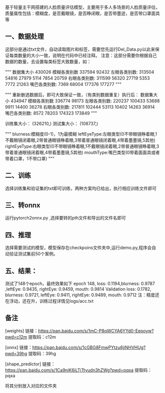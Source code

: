 基于轻量主干网搭建的人脸质量评估模型，主要用于多人多场景的人脸质量评估，质量属性包括：模糊度，是否戴眼镜，是否睁闭眼，是否带墨迹，是否带口罩面具等

## 一、数据处理
  这部分是通过txt文件，自动读取图片和标签，需要您先运行Del_Data.py以此来保证每类数量的大小一致，说明在代码中已经注释。
注意：这部分需要你根据自己数据的数量，去设置每类标签大致数量，如：

"""
数据集大小 430026
模糊各类别数 337594 92432
左眼各类别数: 313504 54816 27979 5114 7854 20759
右眼各类别数: 311599 56320 27719 5353 7772 21263
嘴巴各类别数: 7369 68004 177376 177277
"""

"""
重新删选数据后，即可大致保证一致，（有类别数据重复）执行后：
数据集大小 434947
模糊各类别数 336774 98173
左眼各类别数: 220237 100433 53688 9911 14400 36278
右眼各类别数: 217811 102444 53113 10402 14263 36914
嘴巴各类别数: 8572 78203 174323 173849
"""

训练集大小： (326210,) 测试集大小： (108737,)

"""
blurness:模糊度(0-1)，1为最模糊
leftEyeType:左眼类型(0不带眼镜睁着眼,1不戴眼镜闭着眼,2带普通眼镜睁着眼,3带着普通眼镜闭着眼,4带着墨墨镜,5其他)
rightEyeType:右眼类型(0不带眼镜睁着眼,1不戴眼镜闭着眼,2带普通眼镜睁着眼,3带着普通眼镜闭着眼,4带着墨墨镜,5其他)
mouthType:嘴巴类型(0带着⾯面具或者带着口罩，1不带口罩)
"""


## 二、训练
  选择训练集和验证集的txt即可训练，两种方案均已给出，执行相应训练文件即可


## 三、转onnx
  运行pytorch2onnx.py ,选择要转的pth文件和导出的文件名即可

## 四、推理
  选择需要测试的模型，模型保存在checkpoins文件夹中,运行demo.py,程序会自动验证测试集前50个案例。


## 五、结果：
测试了148个epoch，最终效果如下
epoch  148, loss: 0.1194,blurness: 0.9787 ,leftEye: 0.9435, rightEye: 0.9459, mouth: 0.9814
Validation  loss: 0.1782, blurness: 0.9721, leftEye: 0.9411, rightEye: 0.9489, mouth: 0.9712
注：精度还在浮动，还在升，训练过程详情见logs/acc.txt

## 备注
[weights] 链接：https://pan.baidu.com/s/1mC-P8qWCYA6YYd0-Eepoyw?pwd=c12m
提取码：c12m

[onnx] 链接：https://pan.baidu.com/s/1cGBG8FmwPYtzu6jiNHVHUg?pwd=39hg 
提取码：39hg

[shape_predictor] 链接：https://pan.baidu.com/s/1Ca9niK6iLTjTtyudn3hZWg?pwd=pqxa 
提取码：pqxa

将其分别放入对应的文件夹
